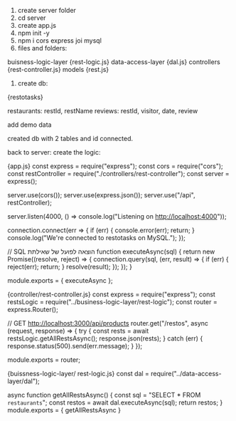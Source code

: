 1. create server folder
2. cd server
3. create app.js
4. npm init -y
5. npm i cors express joi mysql
6. files and folders:

buisness-logic-layer {rest-logic.js} data-access-layer {dal.js} controllers {rest-controller.js} models {rest.js}

1. create db:

{restotasks}

restaurants: restId, restName reviews: restId, visitor, date, review

add demo data

created db with 2 tables and id connected.

back to server: create the logic:

{app.js} const express = require("express"); const cors = require("cors"); const restController = require("./controllers/rest-controller"); const server = express();

server.use(cors()); server.use(express.json()); server.use("/api", restController);

server.listen(4000, () => console.log("Listening on <http://localhost:4000>"));

connection.connect(err => { if (err) { console.error(err); return; } console.log("We're connected to restotasks on MySQL."); });

// SQL הוצאה לפועל של שאילתת function executeAsync(sql) { return new Promise((resolve, reject) => { connection.query(sql, (err, result) => { if (err) { reject(err); return; } resolve(result); }); }); }

module.exports = { executeAsync };

{controller/rest-controller.js} const express = require("express"); const restsLogic = require("../business-logic-layer/rest-logic"); const router = express.Router();

// GET <http://localhost:3000/api/products> router.get("/restos", async (request, response) => { try { const rests = await restsLogic.getAllRestsAsync(); response.json(rests); } catch (err) { response.status(500).send(err.message); } });

module.exports = router;

{buissness-logic-layer/ rest-logic.js} const dal = require("../data-access-layer/dal");

async function getAllRestsAsync() { const sql = "SELECT * FROM `restaurants`"; const restos = await dal.executeAsync(sql); return restos; } module.exports = { getAllRestsAsync }
